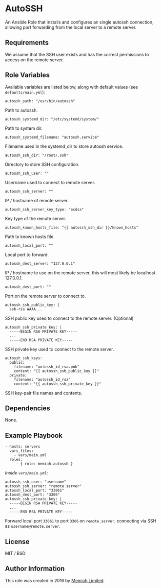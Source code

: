AutoSSH
=======

An Ansible Role that installs and configures an single autossh connection, 
allowing port forwarding from the local server to a remote server.

Requirements
------------

We assume that the SSH user exists and has the correct permissions to 
access on the remote server.

Role Variables
--------------

Available variables are listed below, along with default values (see 
`defaults/main.yml`):

    autossh_path: "/usr/bin/autossh"

Path to autossh.

    autossh_systemd_dir: "/etc/systemd/system/"

Path to system dir.

    autossh_systemd_filename: "autossh.service"
    
Filename used in the systemd_dir to store autossh service.
    
    autossh_ssh_dir: "/root/.ssh"
    
Directory to store SSH configuration.
    
    autossh_ssh_user: ""
    
Username used to connect to remote server.
    
    autossh_ssh_server: ""
    
IP / hostname of remote server.
    
    autossh_ssh_server_key_type: "ecdsa"
    
Key type of the remote server.
    
    autossh_known_hosts_file: "{{ autossh_ssh_dir }}/known_hosts"

Path to known hosts file.

    autossh_local_port: ""
   
Local port to forward.
    
    autossh_dest_server: "127.0.0.1"
    
IP / hostname to use on the remote server, this will most likely be
localhost 127.0.0.1.
    
    autossh_dest_port: ""
    
Port on the remote server to connect to.
    
    autossh_ssh_public_key: |
      ssh-rsa AAAA...

SSH public key used to connect to the remote server. (Optional)
    
    autossh_ssh_private_key: |
      -----BEGIN RSA PRIVATE KEY-----
      ...
      -----END RSA PRIVATE KEY-----
 
SSH private key used to connect to the remote server.
    
    autossh_ssh_keys:
      public:
        filename: "autossh_id_rsa.pub"
        content: "{{ autossh_ssh_public_key }}"
      private:
        filename: "autossh_id_rsa"
        content: "{{ autossh_ssh_private_key }}"

SSH key-pair file names and contents.

Dependencies
------------

None.

Example Playbook
----------------

    - hosts: servers
      vars_files:
        - vars/main.yml
      roles:
         - { role: memiah.autossh }

*Inside `vars/main.yml`*:

    autossh_ssh_user: "username"
    autossh_ssh_server: "remote.server"
    autossh_local_port: "33061"
    autossh_dest_port: "3306"
    autossh_ssh_private_key: |
      -----BEGIN RSA PRIVATE KEY-----
      ...
      -----END RSA PRIVATE KEY-----

Forward local port `33061` to port `3306` on `remote.server`, connecting
via SSH as `username@remote.server`.

License
-------

MIT / BSD

Author Information
------------------

This role was created in 2016 by [Memiah Limited](https://github.com/memiah).
